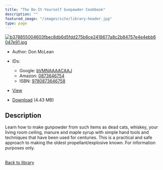 ```yaml
---
title: "The Do-It-Yourself Gunpowder Cookbook"
description: ""
featured_image: "/images/site/library-header.jpg"
type: page
---
```


<a href="" target="_blank">![b378855004603fbec8db6d5fdd275b6ce2418677a8c2b84757e4e4ebb6047e91.jpg](/images/library/b378855004603fbec8db6d5fdd275b6ce2418677a8c2b84757e4e4ebb6047e91.jpg)</a>
* Author: Don McLean
* IDs:
  * Google: <a href="https://books.google.com/books?id=bVMNAAAACAAJ" target="_blank">bVMNAAAACAAJ</a>
  * Amazon: <a href="https://www.amazon.com/dp/0873646754" target="_blank">0873646754</a>
  * ISBN: <a href="https://www.worldcat.org/isbn/9780873646758" target="_blank">9780873646758</a>
* <a href="" target="_blank">View</a>

* [Download]() (4.43 MB)

## Description<div>
<p>Learn how to make gunpowder from such items as dead cats, whiskey, your living room ceiling, manure and maple syrup with simple hand tools and techniques that have been used for centuries. This is a practical and safe approach to making the oldest propellant/explosive known. For information purposes only.</p></div>

<br />[Back to library](/library/)
